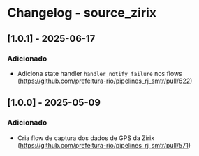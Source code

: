# Changelog - source_zirix

## [1.0.1] - 2025-06-17

### Adicionado

- Adiciona state handler `handler_notify_failure` nos flows (https://github.com/prefeitura-rio/pipelines_rj_smtr/pull/622)

## [1.0.0] - 2025-05-09

### Adicionado

- Cria flow de captura dos dados de GPS da Zirix (https://github.com/prefeitura-rio/pipelines_rj_smtr/pull/571)